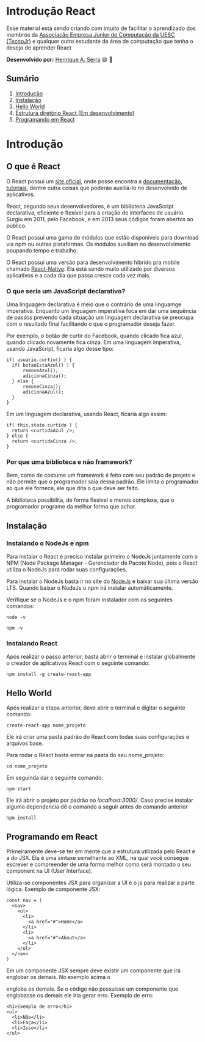 # Introdução React

Esse material está sendo criando com intuito de facilitar o aprendizado dos membros da [Associação Empresa Junior de Computação da UESC (TecnoJr)](https://www.tecnojr.com.br/) e qualquer outro estudante da área de computação que tenha o desejo de aprender React

**Desenvolvido por:**
[Henrique A. Serra](https://github.com/SerraZ3/) :smile: :metal:

## Sumário

1. [Introdução](#introdução)
2. [Instalação](#instalação)
3. [Hello World](#hello-world)
4. [Estrutura diretório React (Em desenvolvimento)](#estrutura-diretório-react)
5. [Programando em React](#programando-em-react)

# Introdução

## O que é React

O React possui um [site oficial](https://pt-br.reactjs.org/), onde posse encontra a [documentação](https://pt-br.reactjs.org/docs/getting-started.html), [tutoriais](https://pt-br.reactjs.org/tutorial/tutorial.html), dentre outra coisas que poderão auxiliá-lo no desenvolvido de aplicativos.

React, segundo seus desenvolvedores, é um biblioteca JavaScript declarativa, eficiente e flexível para a criação de interfaces de usuário. Surgiu em 2011, pelo Facebook, e em 2013 seus códigos foram abertos ao público.

O React possui uma gama de módulos que estão disponíveis para download via npm ou outras plataformas. Os módulos auxiliam no desenvolvimento poupando tempo e trabalho.

O React possui uma versão para desenvolvimento híbrido pra mobile chamado [React-Native](https://facebook.github.io/react-native/). Ela está sendo muito utilizado por diversos aplicativos e a cada dia que passa cresce cada vez mais.

### O que seria um JavaScript declarativo?

Uma linguagem declarativa é meio que o contrário de uma linguamge imperativa. Enquanto um linguagem imperativa foca em dar uma sequência de passos prevendo cada situação um linguagem declarativa se preocupa com o resultado final facilitando o que o programador deseja fazer.

Por exemplo, o botão de curtir do Facebook, quando clicado fica azul, quando clicado novamente fica cinza. Em uma linguagem imperativa, usando JavaScript, ficaria algo desse tipo:

```
if( usuario.curtiu() ) {
  if( botaoEstaAzul() ) {
      removeAzul();
      adicionaCinza();
  } else {
      removeCinza();
      adicionaAzul();
  }
}
```
Em um linguagem declarativa, usando React, ficaria algo assim:

```
if( this.state.curtido ) {
  return <curtidaAzul />;
} else {
  return <curtidaCinza />;
}
```

### Por que uma biblioteca e não framework?

Bem, como de costume um framework é feito com seu padrão de projeto e não permite que o programador saia dessa padrão. Ele limita o programador ao que ele fornece, ele que dita o que deve ser feito.

A biblioteca possibilita, de forma flexivel e menos complexa, que o programador programe da melhor forma que achar.

## Instalação

### Instalando o NodeJs e npm

Para instalar o React é preciso instalar primeiro o NodeJs juntamente com o NPM (Node Package Manager - Gerenciador de Pacote Node), pois o React utiliza o NodeJs para rodar suas configurações.

Para instalar o NodeJs basta ir no site do [NodeJs](https://nodejs.org/) e baixar sua última versão LTS. Quando baixar o NodeJs o npm irá instalar automáticamente.

Verifique se o NodeJs e o npm foram instalador com os seguintes comandos:
```
node -v
```
```
npm -v
```

### Instalando React

Após realizar o passo anterior, basta abrir o terminal e instalar globalmente o creador de aplicativos React com o seguinte comando:
```
npm install -g create-react-app
```

## Hello World

Após realizar a etapa anterior, deve abrir o terminal e digitar o seguinte comando:

```
create-react-app nome_projeto
```

Ele irá criar uma pasta padrão do React com todas suas configurações e arquivos base.

Para rodar o React basta entrar na pasta do seu nome_projeto:

```
cd nome_projeto
```

Em seguinda dar o seguinte comando:

```
npm start
```

Ele irá abrir o projeto por padrão no _localhost:3000/_. Caso precise instalar alguma dependencia dê o comando a seguir antes do comando anterior

```
npm install
```


## Programando em React

Primeiramente deve-se ter em mente que a estrutura utilizada pelo React é a do JSX. Ela é uma sintaxe semelhante ao XML, na qual você consegue escrever e compreender de uma forma melhor como será montado o seu component na UI (User Interface).

Utiliza-se componentes JSX para organizar a UI e o js para realizar a parte lógica. Exemplo de componente JSX:

```
const nav = (
  <nav>
    <ul>
      <li>
        <a href="#">Home</a>
      </li>
      <li>
        <a href="#">About</a>
      </li>
    </ul>
  </nav>
)
```

Em um componente JSX sempre deve existir um componente que irá englobar os demais. No exemplo acima o <nav> engloba os demais. Se o código não possuisse um componente que englobasse os demais ele iria gerar erro. Exemplo de erro:

```
<h1>Exemplo de erro</h1>
<ul>
  <li>Não</li>
  <li>Faça</li>
  <li>Isso</li>
</ul>
```
